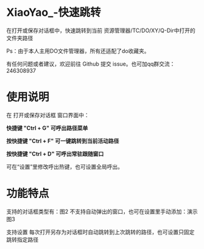 # XiaoYao_-快速跳转
在打开或保存对话框中，快速跳转到当前 资源管理器/TC/DO/XY/Q-Dir中打开的文件夹路径

Ps：由于本人主用DO文件管理器，所有还适配了do收藏夹。

有任何问题或者建议，欢迎前往 Github 提交 issue。也可加qq群交流：246308937

# 使用说明

在 打开或保存对话框 窗口界面中：

**快捷键 "Ctrl + G" 可呼出路径菜单**

**按快捷键 "Ctrl + F" 可一键跳转到当前活动路径**

**按快捷键 "Ctrl + D" 可呼出常驻跟随窗口**

可在“设置”里修改呼出热键，也可设置全局呼出。

# 功能特点

支持的对话框类型有：图2
不支持自动弹出的窗口，也可在设置里手动添加：演示图3

支持设置 每次打开另存为对话框时自动跳转到上次跳转的路径，也可设置只固定跳转指定路径
